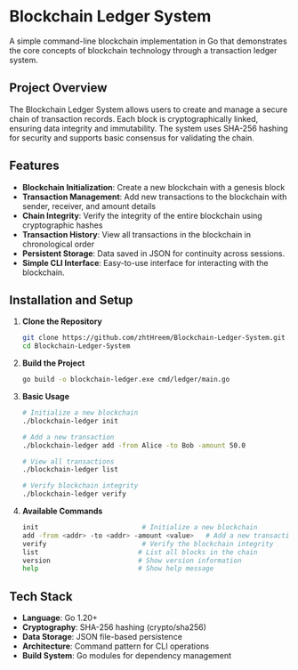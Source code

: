  # Blockchain Ledger System

A simple command-line blockchain implementation in Go that demonstrates the core concepts of blockchain technology through a transaction ledger system.

## Project Overview

The Blockchain Ledger System allows users to create and manage a secure chain of transaction records. Each block is cryptographically linked, ensuring data integrity and immutability. The system uses SHA-256 hashing for security and supports basic consensus for validating the chain.
## Features

- **Blockchain Initialization**: Create a new blockchain with a genesis block
- **Transaction Management**: Add new transactions to the blockchain with sender, receiver, and amount details
- **Chain Integrity**: Verify the integrity of the entire blockchain using cryptographic hashes
- **Transaction History**: View all transactions in the blockchain in chronological order
- **Persistent Storage**: Data saved in JSON for continuity across sessions.
- **Simple CLI Interface**: Easy-to-use interface for interacting with the blockchain.


## Installation and Setup


1. **Clone the Repository**
   ```bash
   git clone https://github.com/zhtHreem/Blockchain-Ledger-System.git
   cd Blockchain-Ledger-System
   ```

2. **Build the Project**
   ```bash
   go build -o blockchain-ledger.exe cmd/ledger/main.go
   ```

3. **Basic Usage**
   ```bash
   # Initialize a new blockchain
   ./blockchain-ledger init

   # Add a new transaction
   ./blockchain-ledger add -from Alice -to Bob -amount 50.0

   # View all transactions
   ./blockchain-ledger list

   # Verify blockchain integrity
   ./blockchain-ledger verify
   ```

4. **Available Commands**
   ```bash
   init                          # Initialize a new blockchain
   add -from <addr> -to <addr> -amount <value>   # Add a new transaction
   verify                        # Verify the blockchain integrity
   list                         # List all blocks in the chain
   version                      # Show version information
   help                         # Show help message
   ```

## Tech Stack

- **Language**: Go 1.20+
- **Cryptography**: SHA-256 hashing (crypto/sha256)
- **Data Storage**: JSON file-based persistence
- **Architecture**: Command pattern for CLI operations
- **Build System**: Go modules for dependency management
